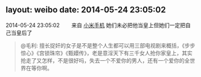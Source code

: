 layout: weibo
date: 2014-05-24 23:05:02
---
2014-05-24 23:05:02  &nbsp;&nbsp;&nbsp;&nbsp;&nbsp;&nbsp; 来自 <a href="http://app.weibo.com/t/feed/22zMnn" rel="nofollow">小米手机</a>
她们未必把他当皇上但她们一定把自己当皇后了
>  @毛利: 擅长捉奸的女子是不是整个人生都可以用三部电视剧来概括，《步步惊心》《宫锁珠帘》《甄嬛传》，老是意淫天下有三千女人抢你家皇上，其实抢走了又怎样，不是很好吗，失去一个不爱你的男人，还有一个爱你的全世界在等你啊。 ​​​

